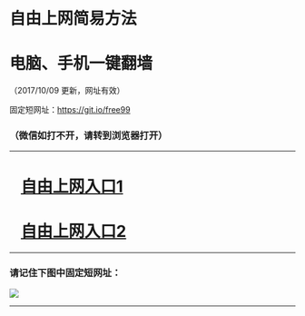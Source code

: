 ﻿# 自由上网简易方法

# 电脑、手机一键翻墙

（2017/10/09 更新，网址有效）

固定短网址：https://git.io/free99

### （微信如打不开，请转到浏览器打开）


***





# &nbsp;&nbsp; <a href="http://ft945729820.fwq-tz-1001.info/fwqtz01.html?t=10090019662 " target="_blank">自由上网入口1</a>
# &nbsp;&nbsp; <a href="http://ft3168116617.fwq-tz-1002.info/fwqtz02.html?t=100900113309 " target="_blank">自由上网入口2</a>
***

### 请记住下图中固定短网址：

<img src="https://s3-us-west-2.amazonaws.com/fwq-1001/yjfq-20170905okok.png" /> 


***

